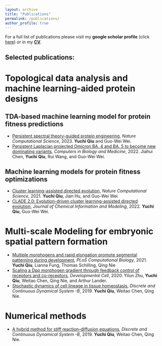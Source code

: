 ```yaml
---
layout: archive
title: "Publications"
permalink: /publications/
author_profile: true
---
```

For a full list of publications please visit my **google scholar profile** (click [here](https://scholar.google.com/citations?user=JC-IJDAAAAAJ&hl=en&oi=ao)) or in my [**CV**](https://yuchiqiu.github.io/files/CURRICULUM%20VITAE.pdf).

Selected publications:
------

# Topological data analysis and machine learning-aided protein designs
## TDA-based machine learning model for protein fitness predictions  
- [Persistent spectral theory-guided protein engineering](https://www.nature.com/articles/s43588-022-00394-y.epdf?sharing_token=Us2OFwUI5lktJssa7uBrqNRgN0jAjWel9jnR3ZoTv0MF0aPltVyaX_UcXm1hWnBwSLJ6-YZ_1vgms9EgYgJF7FKjmHlBucgR1oKxp8m1dFBXtMHBI0N3X41vd-uT2CHo7xfbIWrrCrvdlkcYedXcc3W9Uel18qnHXrYu_iOLj68%3D), *Nature Computational Science*, 2023. **Yuchi Qiu** and Guo-Wei Wei. 
- [Persistent Laplacian projected Omicron BA. 4 and BA. 5 to become new dominating variants](https://www.sciencedirect.com/science/article/abs/pii/S0010482522009702), *Computers in Biology and Medicine*, 2022. Jiahui Chen, **Yuchi Qiu**, Rui Wang, and Guo-Wei Wei. 
## Machine learning models for protein fitness optimizations
- [Cluster learning-assisted directed evolution](https://www.nature.com/articles/s43588-021-00168-y), *Nature Computational Science*, 2021. **Yuchi Qiu**, Jian Hu, and Guo-Wei Wei.
- [CLADE 2.0: Evolution-driven cluster learning-assisted directed evolution](https://doi.org/10.1021/acs.jcim.2c01046), *Journal of Chemical Information and Modeling*, 2022. **Yuchi Qiu**, Guo-Wei Wei.

# Multi-scale Modeling for embryonic spatial pattern formation
- [Multiple morphogens and rapid elongation promote segmental patterning during development](https://doi.org/10.1371/journal.pcbi.1009077), *PLoS Computational Biology*, 2021. **Yuchi Qiu**, Lianna Fung, Thomas Schilling, Qing Nie
- [Scaling a Dpp morphogen gradient through feedback control of receptors and co-receptors](https://doi.org/10.1016/j.devcel.2020.05.029), *Developmental Cell*, 2020. Yilun Zhu, **Yuchi Qiu**, Weitao Chen, Qing Nie, and Arthur Lander.
- [Stochastic dynamics of cell lineage in tissue homeostasis](https://www.aimsciences.org/article/doi/10.3934/dcdsb.2018339), *Discrete and Continuous Dynamical System -B*, 2019. **Yuchi Qiu**, Weitao Chen, Qing Nie.

# Numerical methods
- [A hybrid method for stiff reaction–diffusion equations](https://www.aimsciences.org/article/doi/10.3934/dcdsb.2019144), *Discrete and Continuous Dynamical System -B*, 2019. **Yuchi Qiu**, Weitao Chen, Qing Nie.
